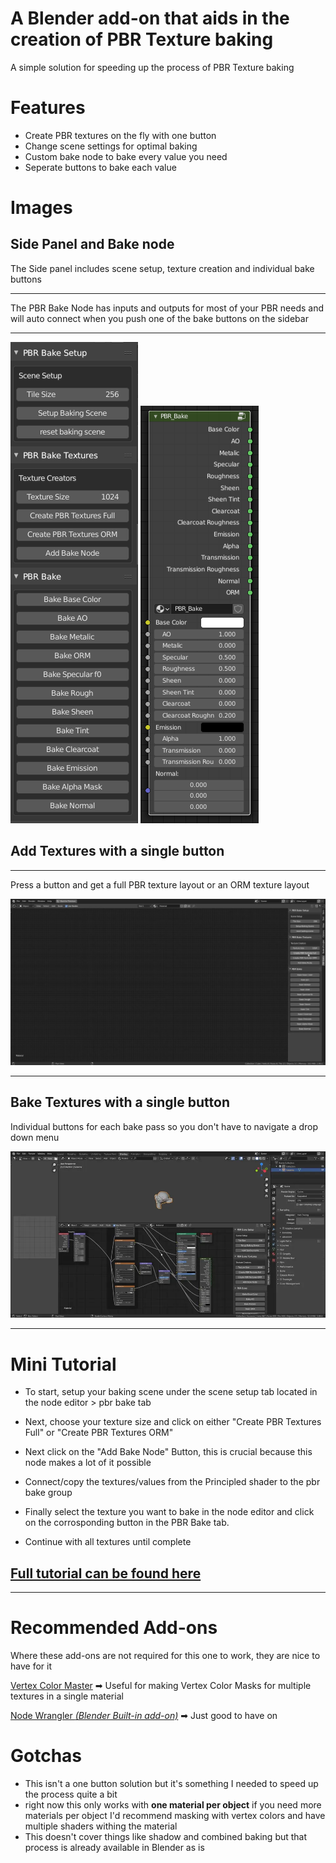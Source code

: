 # A Blender add-on that aids in the creation of PBR Texture baking

A simple solution for speeding up the process of PBR Texture baking


# Features

- Create PBR textures on the fly with one button
- Change scene settings for optimal baking 
- Custom bake node to bake every value you need
- Seperate buttons to bake each value

# Images

## Side Panel and Bake node

The Side panel includes scene setup, texture creation and individual bake buttons

***

The PBR Bake Node has inputs and outputs for most of your PBR needs and will auto connect when you push one of the bake buttons on the sidebar

***

![Side Panel](images/panel.png)
![Bake Node](images/bake_node.png)


## Add Textures with a single button

***

Press a button and get a full PBR texture layout or an ORM texture layout

![Textures](images/textures.webp)

***

## Bake Textures with a single button

Individual buttons for each bake pass so you don't have to navigate a drop down menu

![Process](images/process.webp)

---

# Mini Tutorial

- To start, setup your baking scene under the scene setup tab located in the node editor > pbr bake tab

- Next, choose your texture size and click on either "Create PBR Textures Full" or "Create PBR Textures ORM"

- Next click on the "Add Bake Node" Button, this is crucial because this node makes a lot of it possible

- Connect/copy the textures/values from the Principled shader to the pbr bake group

- Finally select the texture you want to bake in the node editor and click on the corrosponding button in the PBR Bake tab.

- Continue with all textures until complete

## [Full tutorial can be found here](https://github.com/TehMerow/PBR_Bake_Tools/wiki/Tutorial)

---

# Recommended Add-ons

Where these add-ons are not required for this one to work, they are nice to have for it

[Vertex Color Master](https://github.com/andyp123/blender_vertex_color_master) ➡ Useful for making Vertex Color Masks for multiple textures in a single material

[Node Wrangler *(Blender Built-in add-on)*](https://docs.blender.org/manual/en/latest/addons/node/node_wrangler.html) ➡ Just good to have on  

# Gotchas

- This isn't a one button solution but it's something I needed to speed up the process quite a bit
- right now this only works with **one material per object** if you need more materials per object I'd recommend masking with vertex colors and have multiple shaders withing the material
- This doesn't cover things like shadow and combined baking but that process is already available in Blender as is



